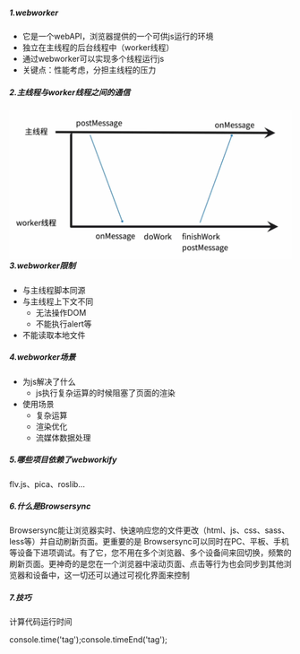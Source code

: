 ##### 1.webworker

- 它是一个webAPI，浏览器提供的一个可供js运行的环境
- 独立在主线程的后台线程中（worker线程）
- 通过webworker可以实现多个线程运行js
- 关键点：性能考虑，分担主线程的压力

##### 2.主线程与worker线程之间的通信

<img src="webworker.assets\image-20220316112534340.png" alt="image-20220316112534340" style="zoom: 50%;" align="left"/>

##### 3.webworker限制

- 与主线程脚本同源
- 与主线程上下文不同
  - 无法操作DOM
  - 不能执行alert等
- 不能读取本地文件

##### 4.webworker场景

- 为js解决了什么
  - js执行复杂运算的时候阻塞了页面的渲染
- 使用场景
  - 复杂运算
  - 渲染优化
  - 流媒体数据处理

##### 5.哪些项目依赖了webworkify

flv.js、pica、roslib...

##### 6.什么是Browsersync

Browsersync能让浏览器实时、快速响应您的文件更改（html、js、css、sass、less等）并自动刷新页面。更重要的是 Browsersync可以同时在PC、平板、手机等设备下进项调试。有了它，您不用在多个浏览器、多个设备间来回切换，频繁的刷新页面。更神奇的是您在一个浏览器中滚动页面、点击等行为也会同步到其他浏览器和设备中，这一切还可以通过可视化界面来控制

##### 7.技巧

计算代码运行时间

console.time('tag');console.timeEnd('tag');